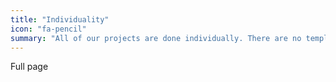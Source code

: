 ```yaml
---
title: "Individuality"
icon: "fa-pencil"
summary: "All of our projects are done individually. There are no templates, so your video will be individual, and one of a kind. "
---
```

Full page
